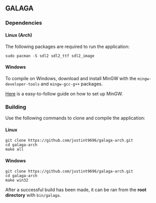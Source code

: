 ## GALAGA

### Dependencies
#### Linux (Arch)
The following packages are required to run the application:
```
sudo pacman -S sdl2 sdl2_ttf sdl2_image
```
#### Windows
To compile on Windows, download and install MinGW with the ```mingw-developer-tools``` and ```mingw-gcc-g++``` packages.<br>

[Here](https://ics.uci.edu/~pattis/common/handouts/mingweclipse/mingw.html) is a easy-to-follow guide on how to set up MinGW.<br>

### Building
Use the following commands to clone and compile the application:<br>

#### Linux
```
git clone https://github.com/justint9696/galaga-arch.git
cd galaga-arch
make all
```
#### Windows
```
git clone https://github.com/justint9696/galaga-arch.git
cd galaga-arch
make win32
```

After a successful build has been made, it can be ran from the **root directory** with ```bin/galaga```.

